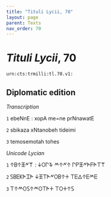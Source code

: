 ```yaml
---
title: "Tituli Lycii, 70"
layout: page
parent: Texts
nav_order: 70
---
```




# *Tituli Lycii*, 70




`urn:cts:trmilli:tl.70.v1:`

## Diplomatic edition

*Transcription*

`1` ebeNnE : xopA me=ne prNnawatE

`2` sbikaza xNtanobeh tideimi

`3` temosemotah tohes

*Unicode Lycian*

`1` 𐊁𐊂𐊁𐊑𐊏𐊚 : 𐊜𐊒𐊓𐊙 𐊎𐊁𐊏𐊁 𐊓𐊕𐊑𐊏𐊀𐊇𐊀𐊗𐊚

`2` 𐊖𐊂𐊆𐊋𐊀𐊈𐊀 𐊜𐊑𐊗𐊀𐊏𐊒𐊂𐊁𐊛 𐊗𐊆𐊅𐊁𐊆𐊎𐊆

`3` 𐊗𐊁𐊎𐊒𐊖𐊁𐊎𐊒𐊗𐊀𐊛 𐊗𐊒𐊛𐊁𐊖
